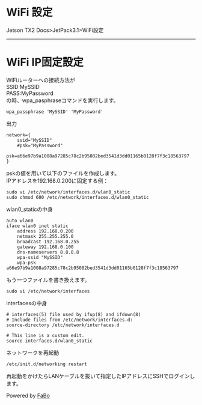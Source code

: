 # WiFi 設定
Jetson TX2 Docs>JetPack3.1>WiFi設定
<hr>


# WiFi IP固定設定
WiFiルーターへの接続方法が<br>
SSID:MySSID<br>
PASS:MyPassword<br>
の時、wpa_pasphraseコマンドを実行します。
```
wpa_passphrase 'MySSID' 'MyPassword'
```
出力
```
network={
	ssid="MySSID"
	#psk="MyPassword"
	psk=a66e97b9a1008a97285c78c2b95082bed3541d3dd01165b0128f7f3c18563797
}
```
pskの値を用いて以下のファイルを作成します。<br>
IPアドレスを192.168.0.200に固定する例：<br>
```
sudo vi /etc/network/interfaces.d/wlan0_static
sudo chmod 600 /etc/network/interfaces.d/wlan0_static
```
wlan0_staticの中身
```
auto wlan0
iface wlan0 inet static
    address 192.168.0.200
    netmask 255.255.255.0
    broadcast 192.168.0.255
    gateway 192.168.0.100
    dns-nameservers 8.8.8.8
    wpa-ssid "MySSID"
    wpa-psk a66e97b9a1008a97285c78c2b95082bed3541d3dd01165b0128f7f3c18563797
```
もう一つファイルを書き換えます。
```
sudo vi /etc/network/interfaces
```
interfacesの中身
```
# interfaces(5) file used by ifup(8) and ifdown(8)
# Include files from /etc/network/interfaces.d:
source-directory /etc/network/interfaces.d

# This line is a custom edit.
source interfaces.d/wlan0_static
```
ネットワークを再起動
```
/etc/init.d/networking restart
```
再起動をかけたらLANケーブルを抜いて指定したIPアドレスにSSHでログインします。


Powered by [FaBo](http://www.fabo.io)